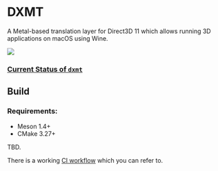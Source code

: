 # DXMT

A Metal-based translation layer for Direct3D 11 which allows running 3D applications on macOS using Wine.

![](https://github.com/3Shain/dxmt/raw/main/docs/anim.gif)

### [Current Status of `dxmt`](https://github.com/3Shain/dxmt/blob/main/docs/PROGRESS.md)

## Build
### Requirements:
- Meson 1.4+
- CMake 3.27+

TBD.

There is a working [CI workflow](https://github.com/3Shain/dxmt/blob/main/.github/workflows/ci.yml) which you can refer to.

